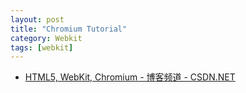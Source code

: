 ```yaml
---
layout: post
title: "Chromium Tutorial"
category: Webkit
tags: [webkit]
--- 
```


- [HTML5, WebKit, Chromium - 博客频道 - CSDN.NET](http://blog.csdn.net/milado_nju/article/list/1)